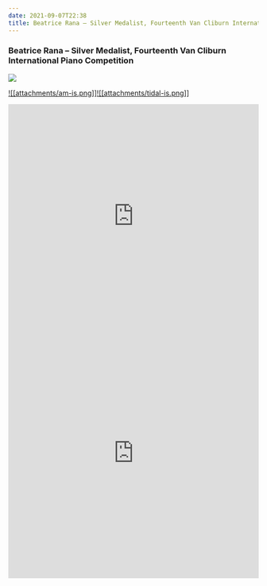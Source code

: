 ```yaml
---  
date: 2021-09-07T22:38  
title: Beatrice Rana – Silver Medalist, Fourteenth Van Cliburn International Piano Competition  
---  
```

### Beatrice Rana – Silver Medalist, Fourteenth Van Cliburn International Piano Competition  
[![](https://img.discogs.com/zJI0sAiG48dlfq5e1N11P9HyYoU=/fit-in/600x611/filters:strip_icc():format(jpeg):mode_rgb():quality(90)/discogs-images/R-15206185-1588089795-9199.jpeg.jpg)][1]   
  
[1]: https://www.discogs.com/release/15206185  
[2]: https://music.apple.com/us/album/725528305  
[3]: https://listen.tidal.com/album/47639151  
  
[![[attachments/am-is.png]]][2][![[attachments/tidal-is.png]]][3]  
  
<iframe allow="autoplay *; encrypted-media *; fullscreen *" frameborder="0" height="450" style="width:100%;max-width:660px;overflow:hidden;background:transparent;" sandbox="allow-forms allow-popups allow-same-origin allow-scripts allow-storage-access-by-user-activation allow-top-navigation-by-user-activation" src="https://embed.music.apple.com/us/album/turn-blue/725528305"></iframe>  
<div style="position: relative; padding-bottom: 100%; height: 0; overflow: hidden; max-width: 100%;"><iframe src="https://embed.tidal.com/albums/47639151?layout=gridify" frameborder= "0" allowfullscreen style="position: absolute; top: 0; left: 0; width: 100%; height: 1px; min-height: 100%; margin: 0 auto;"></iframe></div>